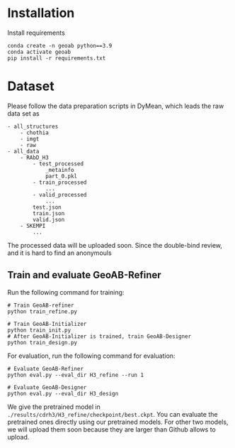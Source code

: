 # Installation
Install requirements

```
conda create -n geoab python==3.9
conda activate geoab
pip install -r requirements.txt
```
# Dataset
Please follow the data preparation scripts in DyMean, which leads the raw data set as 
```
- all_structures
    - chothia
    - imgt
    - raw
- all_data
    - RAbD_H3
        - test_processed
            _metainfo
            part_0.pkl
        - train_processed
            ...
        - valid_processed
            ...
        test.json
        train.json
        valid.json
    - SKEMPI
        ...
```
The processed data will be uploaded soon. Since the double-bind review, and it is hard to find an anonymouls
## Train and evaluate GeoAB-Refiner
Run the following command for training:

```
# Train GeoAB-refiner
python train_refine.py

# Train GeoAB-Initializer
python train_init.py
# After GeoAB-Initializer is trained, train GeoAB-Designer
python train_design.py
```

For evaluation, run the following command for evaluation:

```
# Evaluate GeoAB-Refiner
python eval.py --eval_dir H3_refine --run 1

# Evaluate GeoAB-Designer
python eval.py --eval_dir H3_design
```

We give the pretrained model in `./results/cdrh3/H3_refine/checkpoint/best.ckpt`. You can evaluate the pretrained ones directly using our pretrained models. For other two models, we will upload them soon because they are larger than Github allows to upload.
